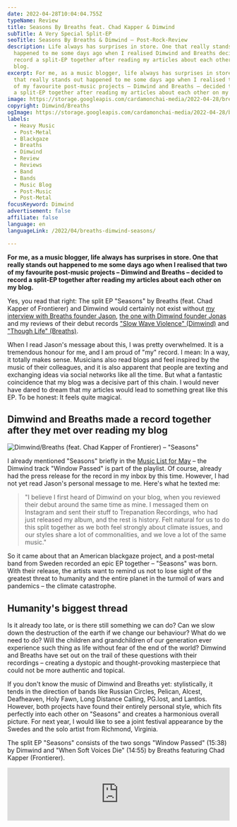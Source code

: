 ```yaml
---
date: 2022-04-28T10:04:04.755Z
typeName: Review
title: Seasons By Breaths feat. Chad Kapper & Dimwind
subTitle: A Very Special Split-EP
seoTitle: Seasons By Breaths & Dimwind – Post-Rock-Review
description: Life always has surprises in store. One that really stands out
  happened to me some days ago when I realised Dimwind and Breaths decided to
  record a split-EP together after reading my articles about each other on my
  blog.
excerpt: For me, as a music blogger, life always has surprises in store. One
  that really stands out happened to me some days ago when I realised that two
  of my favourite post-music projects – Dimwind and Breaths – decided to record
  a split-EP together after reading my articles about each other on my blog.
image: https://storage.googleapis.com/cardamonchai-media/2022-04-28/breaths-dimwind-jpg-imagine-080808_4a534c_1024_768/640.webp
copyright: Dimwind/Breaths
ogImage: https://storage.googleapis.com/cardamonchai-media/2022-04-28/breaths-dimwind-fb-jpg-imagine-080808_49534b_1200_628/640.webp
labels:
  - Heavy Music
  - Post-Metal
  - Blackgaze
  - Breaths
  - Dimwind
  - Review
  - Reviews
  - Band
  - Bands
  - Music Blog
  - Post-Music
  - Post-Metal
focusKeyword: Dimwind
advertisement: false
affiliate: false
language: en
languageLink: /2022/04/breaths-dimwind-seasons/

---
```


**For me, as a music blogger, life always has surprises in store. One that really stands out happened to me some days ago when I realised that two of my favourite post-music projects – Dimwind and Breaths – decided to record a split-EP together after reading my articles about each other on my blog.**

Yes, you read that right: The split EP "Seasons" by Breaths (feat. Chad Kapper of Frontierer) and Dimwind would certainly not exist without [my interview with Breaths founder Jason](/2021/02/breaths-interview-en), [the one with Dimwind founder Jonas](/2021/06/dimwind-interview-en) and my reviews of their debut records ["Slow Wave Violence" (Dimwind)](/2021/05/dimwind-slow-wave-violence-en) and ["Though Life" (Breaths)](/2021/10/breaths-though-life-en/).

When I read Jason's message about this, I was pretty overwhelmed. It is a tremendous honour for me, and I am proud of "my" record. I mean: In a way, it totally makes sense. Musicians also read blogs and feel inspired by the music of their colleagues, and it is also apparent that people are texting and exchanging ideas via social networks like all the time. But what a fantastic coincidence that my blog was a decisive part of this chain. I would never have dared to dream that my articles would lead to something great like this EP. To be honest: It feels quite magical.

## Dimwind and Breaths made a record together after they met over reading my blog

![Dimwind/Breaths (feat. Chad Kapper of Frontierer) – "Seasons"](https://storage.googleapis.com/cardamonchai-media/2022-04-28/seasons-png-imagine-180818_322b3b_3000_3000/640.webp 'Dimwind/Breaths (feat. Chad Kapper of Frontierer) – "Seasons"')

I already mentioned "Seasons" briefly in the [Music List for May](/2022/04/playlist-mai-2022/) – the Dimwind track "Window Passed" is part of the playlist. Of course, already had the press release for the record in my inbox by this time. However, I had not yet read Jason's personal message to me. Here's what he texted me:

> "I believe I first heard of Dimwind on your blog, when you reviewed their debut around the same time as mine. I messaged them on Instagram and sent their stuff to Trepanation Recordings, who had just released my album, and the rest is history. Felt natural for us to do this split together as we both feel strongly about climate issues, and our styles share a lot of commonalities, and we love a lot of the same music."

So it came about that an American blackgaze project, and a post-metal band from Sweden recorded an epic EP together – "Seasons" was born. With their release, the artists want to remind us not to lose sight of the greatest threat to humanity and the entire planet in the turmoil of wars and pandemics – the climate catastrophe.

## Humanity's biggest thread

Is it already too late, or is there still something we can do? Can we slow down the destruction of the earth if we change our behaviour? What do we need to do? Will the children and grandchildren of our generation ever experience such thing as life without fear of the end of the world? Dimwind and Breaths have set out on the trail of these questions with their recordings – creating a dystopic and thought-provoking masterpiece that could not be more authentic and topical.

If you don't know the music of Dimwind and Breaths yet: stylistically, it tends in the direction of bands like Russian Circles, Pelican, Alcest, Deafheaven, Holy Fawn, Long Distance Calling, PG.lost, and Lantlos. However, both projects have found their entirely personal style, which fits perfectly into each other on "Seasons" and creates a harmonious overall picture. For next year, I would like to see a joint festival appearance by the Swedes and the solo artist from Richmond, Virginia.

The split EP "Seasons" consists of the two songs "Window Passed" (15:38) by Dimwind and "When Soft Voices Die" (14:55) by Breaths featuring Chad Kapper (Frontierer).

<iframe
  style="border: 0; width: 100%; height: 120px;"
  src="https://bandcamp.com/EmbeddedPlayer/album=4268057695/size=large/bgcol=ffffff/linkcol=5c9b72/tracklist=false/artwork=small/transparent=true/"
  seamless
>
  <a href="https://breaths.bandcamp.com/album/seasons-breaths-dimwind-split">
    Seasons ( BREATHS / DIMWIND - Split) by BREATHS / DIMWIND
  </a>
</iframe>

